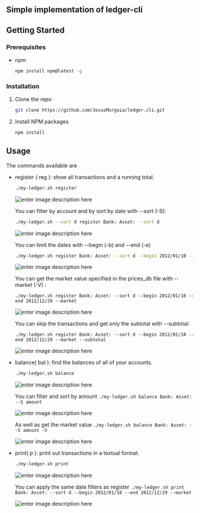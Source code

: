 
## Simple implementation of ledger-cli

## Getting Started

### Prerequisites

* npm
  ```sh
  npm install npm@latest -g
  ```

### Installation


1. Clone the repo
   ```sh
   git clone https://github.com/JesusMurguia/ledger.cli.git
   ```
2. Install NPM packages
   ```sh
   npm install
   ```


<!-- USAGE EXAMPLES -->
## Usage

The commands available are

 - register ( reg ): show all transactions and a running total.
   ```sh
   ./my-ledger.sh register
   ```
   ![enter image description here](https://media.discordapp.net/attachments/1004760480079958086/1059348715288145930/image.png)
   
   You can filter by account and by sort by date with --sort (-S):
      ```sh
   ./my-ledger.sh --sort d register Bank: Asset: --sort d
   ```
   ![enter image description here](https://media.discordapp.net/attachments/1004760480079958086/1059349294945144852/image.png)

   You can limit the dates with --begin (-b) and --end (-e) 
      ```sh
   ./my-ledger.sh register Bank: Asset: --sort d --begin 2012/01/10 --end 2012/12/29
   ```
	![enter image description here](https://media.discordapp.net/attachments/1004760480079958086/1059352324969091142/image.png)

	  You can get the market value specified in the prices_db file with --market (-V) :
	```
	./my-ledger.sh register Bank: Asset: --sort d --begin 2012/01/10 --end 2012/12/29 --market
	```
	![enter image description here](https://media.discordapp.net/attachments/1004760480079958086/1059352658122657892/image.png)

	  You can skip the transactions and get only the subtotal with --subtotal:
	```
	./my-ledger.sh register Bank: Asset: --sort d --begin 2012/01/10 --end 2012/12/29 --market --subtotal
	```
	![enter image description here](https://media.discordapp.net/attachments/1004760480079958086/1059354143162122250/image.png)

 - balance( bal ): find the balances of all of your accounts.
   ```sh
   ./my-ledger.sh balance
   ```
   ![enter image description here](https://media.discordapp.net/attachments/1004760480079958086/1059354742167449681/image.png)

	You can filter and sort by amount 
	`./my-ledger.sh balance Bank: Asset: --S amount`
	
	![enter image description here](https://media.discordapp.net/attachments/1004760480079958086/1059355129259773973/image.png)

	As well as get the market value
	`./my-ledger.sh balance Bank: Asset: --S amount -V`
	
	![enter image description here](https://media.discordapp.net/attachments/1004760480079958086/1059355537210359898/image.png)

- print( p ): print out transactions in a textual format.
   ```sh
   ./my-ledger.sh print
   ```
   ![enter image description here](https://media.discordapp.net/attachments/1004760480079958086/1059355829310062602/image.png)
   
	You can apply the same date filters as register
	`./my-ledger.sh print  Bank: Asset: --sort d --begin 2012/01/10 --end 2012/12/29 --market`
	
	![enter image description here](https://media.discordapp.net/attachments/1004760480079958086/1059356494853853214/image.png)
